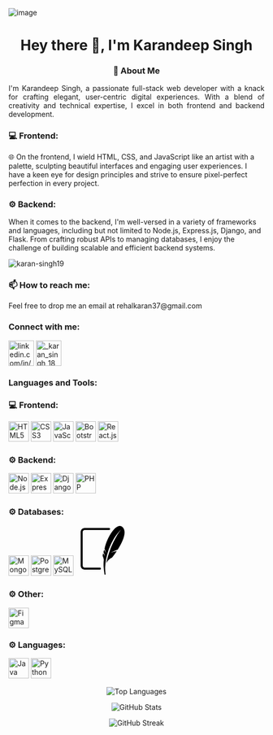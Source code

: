 ![image](https://github.com/KARAN-SINGH19/KARAN-SINGH19/assets/115944579/c7da3e12-5ceb-41c1-9e3d-8d05ff9de6ac)<h1 align="center">Hey there 👋, I'm Karandeep Singh</h1>

<h3 align="center">🚀 About Me</h3>

<p align="justify">
I'm Karandeep Singh, a passionate full-stack web developer with a knack for crafting elegant, user-centric digital experiences. With a blend of creativity and technical expertise, I excel in both frontend and backend development.
</p>

<h3 align="left">💻 Frontend:</h3>
<p align="left">
🌐 On the frontend, I wield HTML, CSS, and JavaScript like an artist with a palette, sculpting beautiful interfaces and engaging user experiences. I have a keen eye for design principles and strive to ensure pixel-perfect perfection in every project.
</p>

<h3 align="left">⚙️ Backend:</h3>
<p align="left">
When it comes to the backend, I'm well-versed in a variety of frameworks and languages, including but not limited to Node.js, Express.js, Django, and Flask. From crafting robust APIs to managing databases, I enjoy the challenge of building scalable and efficient backend systems.
</p>

<p align="left"> <img src="https://komarev.com/ghpvc/?username=karan-singh19&label=Profile%20views&color=0e75b6&style=flat" alt="karan-singh19" /> </p>

<h3 align="left">📫 How to reach me:</h3>
<p align="left">
Feel free to drop me an email at rehalkaran37@gmail.com
</p>

<h3 align="left">Connect with me:</h3>
<p align="left">
<a href="https://linkedin.com/in/linkedin.com/in/karan-rehal-3a5285244" target="_blank"><img align="center" src="https://img.icons8.com/color/96/000000/linkedin.png" alt="linkedin.com/in/karan-rehal-3a5285244" height="50" width="50" /></a>
<a href="https://instagram.com/_karan_singh_18" target="_blank"><img align="center" src="https://img.icons8.com/color/96/000000/instagram-new.png" alt="_karan_singh_18" height="50" width="50" /></a>
</p>

<h3 align="left">Languages and Tools:</h3>
<p align="left">
<h3 align="left">💻 Frontend:</h3>
<p align="left">
<img src="https://img.icons8.com/color/96/000000/html-5.png" alt="HTML5" height="40"/>
<img src="https://img.icons8.com/color/96/000000/css3.png" alt="CSS3" height="40"/>
<img src="https://img.icons8.com/color/96/000000/javascript.png" alt="JavaScript" height="40"/>
<img src="https://img.icons8.com/color/96/000000/bootstrap.png" alt="Bootstrap" height="40"/>
<img src="https://img.icons8.com/officel/80/000000/react.png" alt="React.js" height="40"/>
</p>

<h3 align="left">⚙️ Backend:</h3>
<p align="left">
<img src="https://icons8.com/icon/oJvfsaofIav6/postgresql" alt="Node.js" height="40"/>
<img src="https://img.icons8.com/color/96/000000/express.png" alt="Express.js" height="40"/>
<img src="https://img.icons8.com/color/96/000000/django.png" alt="Django" height="40"/>
<img src="https://img.icons8.com/officel/80/000000/php-logo.png" alt="PHP" height="40"/>
</p>

<h3 align="left">⚙️ Databases:</h3>
<p align="left"> 
<img src="https://img.icons8.com/color/96/000000/mongodb.png" alt="MongoDB" height="40"/>
<img src="https://img.icons8.com/color/96/000000/postgresql.png" alt="PostgreSQL" height="40"/>
<img src="https://img.icons8.com/color/96/000000/mysql-logo.png" alt="MySQL" height="40"/>
<svg xmlns="http://www.w3.org/2000/svg" x="0px" y="0px" width="100" height="100" viewBox="0 0 50 50">
<path d="M 43.640625 1.0019531 C 42.177246 0.96137695 40.611719 1.7683594 39.058594 3.1464844 C 38.689594 3.4744844 38.321078 3.8385625 37.955078 4.2265625 C 33.705078 8.7355625 29.759203 17.086844 28.533203 23.464844 C 29.010203 24.432844 29.384859 25.669281 29.630859 26.613281 C 29.693859 26.855281 29.749922 27.081391 29.794922 27.275391 C 29.902922 27.733391 29.960938 28.029297 29.960938 28.029297 C 29.960938 28.029297 29.923578 27.885641 29.767578 27.431641 C 29.737578 27.344641 29.703062 27.250672 29.664062 27.138672 C 29.647063 27.092672 29.625609 27.036562 29.599609 26.976562 C 29.322609 26.331563 28.554797 24.970906 28.216797 24.378906 C 27.927797 25.230906 27.673937 26.027047 27.460938 26.748047 C 28.434938 28.531047 29.027344 31.585937 29.027344 31.585938 C 29.027344 31.585938 28.977422 31.388266 28.732422 30.697266 C 28.515422 30.086266 27.432781 28.188141 27.175781 27.744141 C 26.736781 29.364141 26.56175 30.458609 26.71875 30.724609 C 27.02375 31.240609 27.315313 32.129281 27.570312 33.113281 C 27.659312 33.454281 27.742266 33.806203 27.822266 34.158203 C 27.557266 36.485203 27.495047 38.822719 27.623047 41.136719 C 27.756047 43.644719 28.106906 46.1205 28.503906 48.5625 C 28.545906 48.8195 28.781922 49.005469 29.044922 48.980469 C 29.319922 48.954469 29.522094 48.710547 29.496094 48.435547 C 29.371094 47.104547 29.265266 45.777125 29.197266 44.453125 L 29.257812 45.046875 C 29.162813 43.857875 29.1365 42.577844 29.1875 41.214844 C 29.3685 36.380844 30.482109 30.550609 32.537109 24.474609 C 36.010109 15.302609 40.827328 7.9417344 45.236328 4.4277344 C 41.217328 8.0577344 35.778391 19.807203 34.150391 24.158203 C 32.327391 29.030203 31.034859 33.601422 30.255859 37.982422 C 31.599859 33.875422 35.943359 32.111328 35.943359 32.111328 C 35.943359 32.111328 38.075453 29.482516 40.564453 25.728516 C 39.073453 26.068516 36.622734 26.651094 35.802734 26.996094 C 34.592734 27.504094 34.267578 27.677734 34.267578 27.677734 C 34.267578 27.677734 38.186828 25.289984 41.548828 24.208984 C 46.173828 16.924984 51.212672 6.5767813 46.138672 2.0507812 C 45.359047 1.3555312 44.518652 1.0262988 43.640625 1.0019531 z M 9 3 C 6.8034768 3 5 4.8034768 5 7 L 5 40 C 5 42.196523 6.8034768 44 9 44 L 24 44 A 1.0001 1.0001 0 1 0 24 42 L 9 42 C 7.8885232 42 7 41.111477 7 40 L 7 7 C 7 5.8885232 7.8885232 5 9 5 L 33 5 A 1.0001 1.0001 0 1 0 33 3 L 9 3 z"></path>
</svg>
</p>

<h3 align="left">⚙️ Other:</h3>
<p align="left"> 
<img src="https://img.icons8.com/color/96/000000/figma--v1.png" alt="Figma" height="40"/>
</p>

<h3 align="left">⚙️ Languages:</h3>
<p align="left"> 
<img src="https://img.icons8.com/color/96/000000/java-coffee-cup-logo.png" alt="Java" height="40"/>
<img src="https://img.icons8.com/color/96/000000/python.png" alt="Python" height="40"/>
</p>

<p align="center"><img src="https://github-readme-stats.vercel.app/api/top-langs/?username=karan-singh19&layout=compact&hide=html" alt="Top Languages" /></p>

<p align="center"><img src="https://github-readme-stats.vercel.app/api?username=karan-singh19&show_icons=true&count_private=true&include_all_commits=true" alt="GitHub Stats" /></p>

<p align="center"><img src="https://github-readme-streak-stats.herokuapp.com/?user=karan-singh19" alt="GitHub Streak" /></p>
